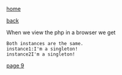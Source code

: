 [home](./page01.md)

[back](./page07.md)

When we view the php in a browser we get

```
Both instances are the same.
instance1:I'm a singleton!
instance2I'm a singleton!
```

[page 9](./page09.md)

